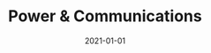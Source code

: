 ---
title: Power & Communications
description: Brief description of this section
cover: manuel-nageli.jpg
date: 2021-01-01
---